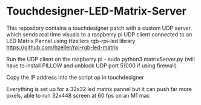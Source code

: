 # Touchdesigner-LED-Matrix-Server
This repository contains a touchdesigner patch with a custom UDP server which sends real time visuals to a raspberry pi UDP client connected to an LED Matrix Pannel using Hzellers rgb-rpi-led library https://github.com/hzeller/rpi-rgb-led-matrix

Run the UDP client on the raspberry pi - sudo python3 matrixServer.py (will have to install PILLOW and unblock UDP port 51000 if using firewall)

Copy the IP address into the script op in touchdesigner

Everything is set up for a 32x32 led matrix pannel but it can push far more pixels, able to run 32x448 screen at 60 fps on an M1 mac

